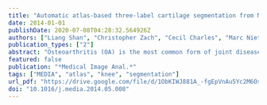 ```yaml
---
title: "Automatic atlas-based three-label cartilage segmentation from MR knee images"
date: 2014-01-01
publishDate: 2020-07-08T04:28:32.564926Z
authors: ["Liang Shan", "Christopher Zach", "Cecil Charles", "Marc Niethammer"]
publication_types: ["2"]
abstract: "Osteoarthritis (OA) is the most common form of joint disease and often characterized by cartilage changes. Accurate quantitative methods are needed to rapidly screen large image databases to assess changes in cartilage morphology. We therefore propose a new automatic atlas-based cartilage segmentation method for future automatic OA studies. Atlas-based segmentation methods have been demonstrated to be robust and accurate in brain imaging and therefore also hold high promise to allow for reliable and high-quality segmentations of cartilage. Nevertheless, atlas-based methods have not been well explored for cartilage segmentation. A particular challenge is the thinness of cartilage, its relatively small volume in comparison to surrounding tissue and the difficulty to locate cartilage interfaces – for example the interface between femoral and tibial cartilage. This paper focuses on the segmentation of femoral and tibial cartilage, proposing a multi-atlas segmentation strategy with non-local patch-based label fusion which can robustly identify candidate regions of cartilage. This method is combined with a novel three-label segmentation method which guarantees the spatial separation of femoral and tibial cartilage, and ensures spatial regularity while preserving the thin cartilage shape through anisotropic regularization. Our segmentation energy is convex and therefore guarantees globally optimal solutions. We perform an extensive validation of the proposed method on 706 images of the Pfizer Longitudinal Study. Our validation includes comparisons of different atlas segmentation strategies, different local classifiers, and different types of regularizers. To compare to other cartilage segmentation approaches we validate based on the 50 images of the SKI10 dataset."
featured: false
publication: "*Medical Image Anal.*"
tags: ["MEDIA", "atlas", "knee", "segmentation"]
url_pdf: "https://drive.google.com/file/d/1ObKIWJ881A_-fgEpVnAu5Yc2M6OsHh9H"
doi: "10.1016/j.media.2014.05.008"
---
```


